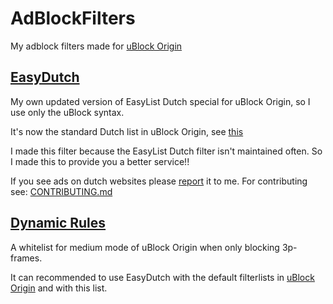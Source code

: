 # AdBlockFilters
My adblock filters made for [uBlock Origin](https://github.com/uBlockOrigin/uAssets)

## [EasyDutch](https://github.com/BPower0036/AdBlockFilters/blob/main/easydutch)
My own updated version of EasyList Dutch special for uBlock Origin, so I use only the uBlock syntax. 

It's now the standard Dutch list in uBlock Origin, see [this](https://github.com/gorhill/uBlock/commit/1fc3b57ba5dafcf9283eef4274043446207da9df)

I made this filter because the EasyList Dutch filter isn't maintained often.
So I made this to provide you a better service!!

If you see ads on dutch websites please [report](https://github.com/BPower0036/AdBlockFilters/issues) it to me. For contributing see: [CONTRIBUTING.md](https://github.com/BPower0036/AdBlockFilters/blob/main/CONTRIBUTING.md)

## [Dynamic Rules](https://github.com/BPower0036/AdBlockFilters/blob/main/dynamic%20rules)
A whitelist for medium mode of uBlock Origin when only blocking 3p-frames.

It can recommended to use EasyDutch with the default filterlists in [uBlock Origin](https://github.com/uBlockOrigin/uAssets) and with this list.
